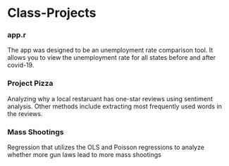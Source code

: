 # Class-Projects

### app.r

The app was designed to be an unemployment rate comparison tool. It allows you to view the unemployment rate for all states before and after covid-19.


### Project Pizza

Analyzing why a local restaruant has one-star reviews using sentiment analysis. Other methods include extracting most frequently used words in the reviews.


### Mass Shootings

Regression that utilizes the OLS and Poisson regressions to analyze whether more gun laws lead to more mass shootings


